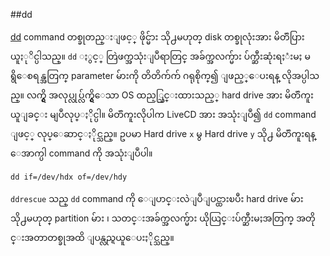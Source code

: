 ##dd

[dd](https://en.wikipedia.org/wiki/Dd_%28Unix%29) command တစ္ခုတည္းျဖင့္ ဖိုင္မ်ား သို႕မဟုတ္ disk တစ္ခုလုံးအား မိတၱဴပြားယူႏုိင္ပါသည္။ `dd` ႏွင့္ တြဲဖက္အသုံးျပဳရာတြင္ အခ်က္အလက္မ်ား ပ်က္ဆီးဆုံးရႈံးမႈ မရွိေစရန္အတြက္ parameter မ်ားကို တိတိက်က် ဂရုစိုက္၍ ျဖည့္ေပးရန္ လိုအပ္ပါသည္။ လက္ရွိ အလုပ္လုပ္လ်က္ရွိေသာ OS ထည့္သြင္းထားသည့္ hard drive အား မိတၱဴကူးယူျခင္း မျပဳလုပ္ႏိုင္ပါ။ မိတၱဴကူးလိုပါက LiveCD အား အသုံးျပဳ၍ `dd` command ျဖင့္ လုပ္ေဆာင္ႏိုင္သည္။ ဥပမာ Hard drive `x` မွ Hard drive `y` သို႕ မိတၱဴကူးရန္ ေအာက္ပါ command  ကို အသုံးျပဳပါ။

	dd if=/dev/hdx of=/dev/hdy

  `ddrescue`  သည္ `dd` command ကို ေျပာင္းလဲျပဳျပင္ထားၿပီး hard drive  မ်ား သို႕မဟုတ္ partition မ်ား ၊ သတင္းအခ်က္အလက္မ်ား ယိုယြင္းပ်က္ဆီးမႈအတြက္ အတိုင္းအတာတစ္ခုအထိ ျပန္လည္ရယူေပးႏိုင္သည္။

